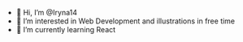 - 👋 Hi, I’m @Iryna14
- 👀 I’m interested in Web Development and illustrations in free time
- 🌱 I’m currently learning React

<!---
Iryna14/Iryna14 is a ✨ special ✨ repository because its `README.md` (this file) appears on your GitHub profile.
You can click the Preview link to take a look at your changes.
--->
